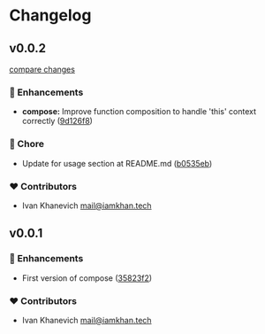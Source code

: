 # Changelog


## v0.0.2

[compare changes](https://github.com/iamkhan21/func-compose/compare/v0.0.1...v0.0.2)


### 🚀 Enhancements

  - **compose:** Improve function composition to handle 'this' context correctly ([9d126f8](https://github.com/iamkhan21/func-compose/commit/9d126f8))

### 🏡 Chore

  - Update for usage section at README.md ([b0535eb](https://github.com/iamkhan21/func-compose/commit/b0535eb))

### ❤️  Contributors

- Ivan Khanevich <mail@iamkhan.tech>

## v0.0.1


### 🚀 Enhancements

  - First version of compose ([35823f2](https://github.com/iamkhan21/func-compose/commit/35823f2))

### ❤️  Contributors

- Ivan Khanevich <mail@iamkhan.tech>

